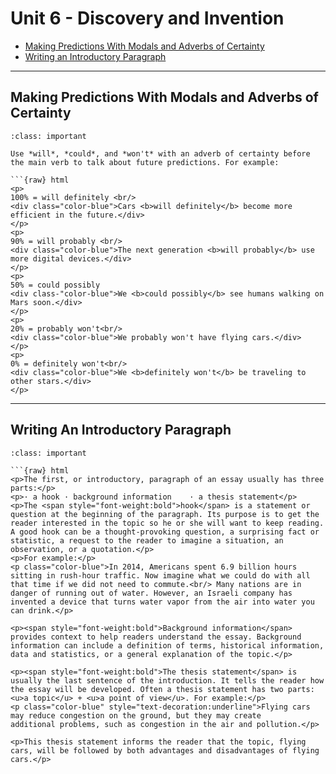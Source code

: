 # Unit 6 - Discovery and Invention

- [Making Predictions With Modals and Adverbs of Certainty](#making-predictions-with-modals-and-adverbs-of-certainty)
- [Writing an Introductory Paragraph](#writing-an-introductory-paragraph)

---

## Making Predictions With Modals and Adverbs of Certainty

````{admonition} MAKING PREDICTIONS
:class: important

Use *will*, *could*, and *won't* with an adverb of certainty before the main verb to talk about future predictions. For example:

```{raw} html
<p>
100% = will definitely <br/>
<div class="color-blue">Cars <b>will definitely</b> become more efficient in the future.</div>
</p>
<p>
90% = will probably <br/>
<div class="color-blue">The next generation <b>will probably</b> use more digital devices.</div>
</p>
<p>
50% = could possibly
<div class-"color-blue">We <b>could possibly</b> see humans walking on Mars soon.</div>
</p>
<p>
20% = probably won't<br/>
<div class="color-blue">We probably won't have flying cars.</div>
</p>
<p>
0% = definitely won't<br/>
<div class="color-blue">We <b>definitely won't</b> be traveling to other stars.</div>
</p>
````

---

## Writing An Introductory Paragraph

````{admonition} WRITING AN INTRODUCTORY PARAGRAPH
:class: important

```{raw} html
<p>The first, or introductory, paragraph of an essay usually has three parts:</p>
<p>· a hook	· background information	· a thesis statement</p>
<p>The <span style="font-weight:bold">hook</span> is a statement or question at the beginning of the paragraph. Its purpose is to get the reader interested in the topic so he or she will want to keep reading. A good hook can be a thought-provoking question, a surprising fact or statistic, a request to the reader to imagine a situation, an observation, or a quotation.</p>
<p>For example:</p>
<p class="color-blue">In 2014, Americans spent 6.9 billion hours sitting in rush-hour traffic. Now imagine what we could do with all that time if we did not need to commute.<br/> Many nations are in danger of running out of water. However, an Israeli company has invented a device that turns water vapor from the air into water you can drink.</p>

<p><span style="font-weight:bold">Background information</span> provides context to help readers understand the essay. Background information can include a definition of terms, historical information, data and statistics, or a general explanation of the topic.</p>

<p><span style="font-weight:bold">The thesis statement</span> is usually the last sentence of the introduction. It tells the reader how the essay will be developed. Often a thesis statement has two parts: <u>a topic</u> + <u>a point of view</u>. For example:</p>
<p class="color-blue" style="text-decoration:underline">Flying cars may reduce congestion on the ground, but they may create
additional problems, such as congestion in the air and pollution.</p>

<p>This thesis statement informs the reader that the topic, flying cars, will be followed by both advantages and disadvantages of flying cars.</p>
````
